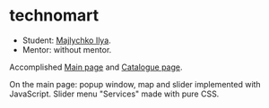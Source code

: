 # technomart

* Student: [Majlychko Ilya](https://github.com/juggler39).
* Mentor: without mentor.

Accomplished <a href="https://juggler39.github.io/html-academy/technomart/">Main page</a> and <a href="https://juggler39.github.io/html-academy/technomart/catalogue.html">Catalogue page</a>.

On the main page: popup window, map and slider implemented with JavaScript. Slider menu "Services" made with pure CSS.